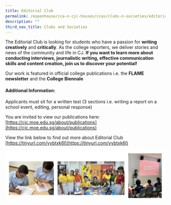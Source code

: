```yaml
---
title: Editorial Club
permalink: /eopenhouse/cca-n-cjc-houses/ccas/clubs-n-societies/editorial-club/
description: ""
third_nav_title: Clubs and Societies
---
```

The Editorial Club is looking for students who have a passion for&nbsp;**writing creatively**&nbsp;and&nbsp;**critically**. As the college reporters, we deliver stories and news of the community and life in CJ.&nbsp;**If you want to learn more about conducting interviews, journalistic writing, effective communication skills and content creation, join us to discover your potential!**

  

Our work is featured in official college publications i.e. the&nbsp;**FLAME newsletter**&nbsp;and the&nbsp;**College Biennale**

#### **Additional Information:**

Applicants must sit for a written test (3 sections i.e. writing a report on a school event, editing, personal response)

  

You are invited to view our publications here: <br>
[https://cjc.moe.edu.sg/about/publications](https://cjc.moe.edu.sg/about/publications)

  

View the link below to find out more about Editorial Club <br>
[https://tinyurl.com/yybtxk6l](https://tinyurl.com/yybtxk6l)

![Editorial Club](/images/editorial%20club.JPG)